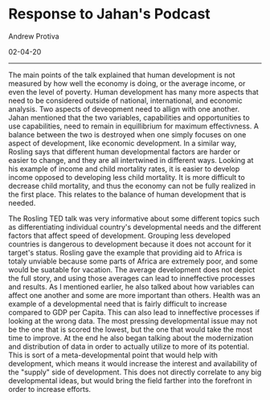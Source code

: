 # Response to Jahan's Podcast

Andrew Protiva 

02-04-20

---
The main points of the talk explained that human development is not measured by how well the economy is doing, or the average income, or even the level of poverty. Human development has many more aspects that need to be considered outside of national, international, and economic analysis. Two aspects of deveopment need to allign with one another. Jahan mentioned that the two variables, capabilities and opportunities to use capabilities, need to remain in equillibrium for maximum effectivness. A balance between the two is destroyed when one simply focuses on one aspect of development, like economic development. In a similar way, Rosling says that different human developmental factors are harder or easier to change, and they are all intertwined in different ways. Looking at his example of income and child mortality rates, it is easier to develop income opposed to developing less child mortality. It is more difficult to decrease child mortality, and thus the economy can not be fully realized in the first place. This relates to the balance of human development that is needed. 

The Rosling TED talk was very informative about some different topics such as differentiating individual country's developmental needs and the different factors that affect speed of development. Grouping less developed countries is dangerous to development because it does not account for it target's status. Rosling gave the example that providing aid to Africa is totaly unviable because some parts of Africa are extremely poor, and some would be suatable for vacation. The average development does not depict the full story, and using those averages can lead to inneffective processes and results. As I mentioned earlier, he also talked about how variables can affect one another and some are more important than others. Health was an example of a developmental need that is fairly difficult to increase compared to GDP per Capita. This can also lead to inneffective processes if looking at the wrong data. The most pressing developmental issue may not be the one that is scored the lowest, but the one that would take the most time to improve. At the end he also began talking about the modernization and distribution of data in order to actually utilize to more of its potential. This is sort of a meta-developmental point that would help with development, which means it would increase the interest and availability of the "supply" side of development. This does not directly correlate to any big developmental ideas, but would bring the field farther into the forefront in order to increase efforts. 
